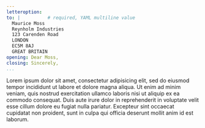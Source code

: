 ```yaml
---
letteroption:
to: |          # required, YAML multiline value
  Maurice Moss  
  Reynholm Industries  
  123 Carenden Road  
  LONDON  
  EC5M 8AJ  
  GREAT BRITAIN
opening: Dear Moss,
closing: Sincerely,
...
```


<!-- This is the actual letter content -->


Lorem ipsum dolor sit amet, consectetur adipisicing elit, sed do eiusmod
tempor incididunt ut labore et dolore magna aliqua. Ut enim ad minim  
veniam, quis nostrud exercitation ullamco laboris nisi ut aliquip ex ea
commodo consequat. Duis aute irure dolor in reprehenderit in voluptate
velit esse cillum dolore eu fugiat nulla pariatur. Excepteur sint
occaecat cupidatat non proident, sunt in culpa qui officia deserunt
mollit anim id est laborum.
